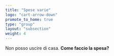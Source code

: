 ```yaml
---
title: "Spese varie"
logo: "cart-arrow-down"
promote_to_home: true
type: "group"
layout: "subsection"
weight: 4
---
```


Non posso uscire di casa. **Come faccio la spesa?**


